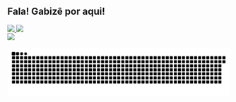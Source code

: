 ## Fala! Gabizê por aqui! 
 <div>
  <a href="https://github.com/devgabize">
  <img height="160em" src="https://github-readme-stats.vercel.app/api?username=devGabize&show_icons=true&theme=algolia&include_all_commits=true&count_private=true"/>
  <img height="160em" src="https://github-readme-stats.vercel.app/api/top-langs/?username=devGabize&layout=compact&langs_count=7&theme=algolia"/>
</div>
 
<div> 
 <a href="" target="_blank"><img src="https://img.shields.io/badge/-Instagram-%23E4405F?style=for-the-badge&logo=instagram&logoColor=white" target="_blank"></a>
 
  ![Snake animation](https://github.com/devgabize/devgabize/blob/output/github-contribution-grid-snake.svg)
 
</div>

